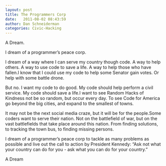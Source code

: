 ```yaml
---
layout: post
title: The Programmers Corp
date:   2011-08-02 08:43:59
author: Dan Schneiderman
categories: Civic-Hacking
---
```

A Dream.

I dream of a programmer’s peace corp. 

I dream of a way where I can serve my country though code. A way to help others. A way to use code to save a life. A way to help those who have fallen.I know that I could use my code to help some Senator gain votes. Or help with some battle drone.


But no. I want my code to do good. My code should help perform a civil service. My code should save a life.I want to see Random Hacks of Kindness not be so random, but occur every day. To see Code for America go beyond the big cities, and expand to the smallest of towns. 


It may not be the next social media craze, but it will be for the people.Some coders want to serve their nation. Not on the battlefield of war, but on the vast battlefields that take place around this nation. From finding solutions, to tracking the town bus, to finding missing persons. 


I dream of a programmer’s peace corp to tackle as many problems as possible and live out the call to action by President Kennedy: “Ask not what your country can do for you - ask what you can do for your country.”


A Dream
